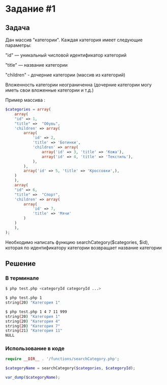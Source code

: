 # Задание #1

## Задача

Дан массив "категории". Каждая категория имеет следующие параметры:

"id" — уникальный числовой идентификатор категорий

"title" — название категории

"children" - дочерние категории (массив из категорий)

Вложенность категории неограниченна (дочерние категории могу иметь свои вложенные категории и т.д.)

Пример массива :

```php
$categories = array(
	array(
   	"id" => 1,
   	"title" =>  "Обувь",
   	'children' => array(
       	array(
           	'id' => 2,
           	'title' => 'Ботинки',
           	'children' => array(
               	array('id' => 3, 'title' => 'Кожа'),
               	array('id' => 4, 'title' => 'Текстиль'),
           	),
       	),
       	array('id' => 5, 'title' => 'Кроссовки',),
   	)
	),
	array(
   	"id" => 6,
   	"title" =>  "Спорт",
   	'children' => array(
       	array(
           	'id' => 7,
           	'title' => 'Мячи'
       	)
   	)
	),
);
```

Необходимо написать функцию searchCategory($categories, $id), которая по идентификатору категории возвращает название категории

## Решение

### В терминале
```bash
$ php test.php <categoryId categoryId ...>
```

```bash
$ php test.php 1
string(20) "Категория 1"
```

```bash
$ php test.php 1 4 7 11 999
string(20) "Категория 1"
string(20) "Категория 4"
string(20) "Категория 7"
string(21) "Категория 11"
NULL
```

### Использование в коде
```php
require __DIR__ . '/functions/searchCategory.php';

$categoryName = searchCategory($categories, $categoryId);

var_dump($categoryName);
```


